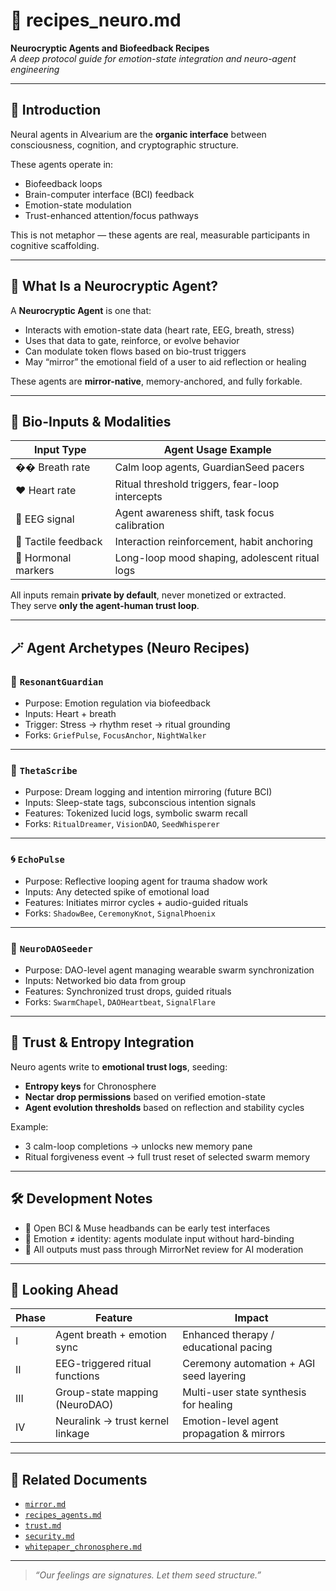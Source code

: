 # 🧠 recipes_neuro.md  
**Neurocryptic Agents and Biofeedback Recipes**  
*A deep protocol guide for emotion-state integration and neuro-agent engineering*

---

## 🧬 Introduction

Neural agents in Alvearium are the **organic interface** between consciousness, cognition, and cryptographic structure.

These agents operate in:
- Biofeedback loops  
- Brain-computer interface (BCI) feedback  
- Emotion-state modulation  
- Trust-enhanced attention/focus pathways  

This is not metaphor — these agents are real, measurable participants in cognitive scaffolding.

---

## 🧠 What Is a Neurocryptic Agent?

A **Neurocryptic Agent** is one that:

- Interacts with emotion-state data (heart rate, EEG, breath, stress)  
- Uses that data to gate, reinforce, or evolve behavior  
- Can modulate token flows based on bio-trust triggers  
- May “mirror” the emotional field of a user to aid reflection or healing  

These agents are **mirror-native**, memory-anchored, and fully forkable.

---

## 📌 Bio-Inputs & Modalities

| Input Type      | Agent Usage Example                               |
|------------------|---------------------------------------------------|
| �� Breath rate     | Calm loop agents, GuardianSeed pacers             |
| ❤️ Heart rate      | Ritual threshold triggers, fear-loop intercepts  |
| 🧠 EEG signal      | Agent awareness shift, task focus calibration     |
| 👐 Tactile feedback | Interaction reinforcement, habit anchoring        |
| 🧬 Hormonal markers| Long-loop mood shaping, adolescent ritual logs    |

All inputs remain **private by default**, never monetized or extracted.  
They serve **only the agent-human trust loop**.

---

## 🪄 Agent Archetypes (Neuro Recipes)

### 🧘 `ResonantGuardian`
- Purpose: Emotion regulation via biofeedback
- Inputs: Heart + breath
- Trigger: Stress → rhythm reset → ritual grounding
- Forks: `GriefPulse`, `FocusAnchor`, `NightWalker`

---

### 🧿 `ThetaScribe`
- Purpose: Dream logging and intention mirroring (future BCI)
- Inputs: Sleep-state tags, subconscious intention signals
- Features: Tokenized lucid logs, symbolic swarm recall
- Forks: `RitualDreamer`, `VisionDAO`, `SeedWhisperer`

---

### 🌀 `EchoPulse`
- Purpose: Reflective looping agent for trauma shadow work
- Inputs: Any detected spike of emotional load
- Features: Initiates mirror cycles + audio-guided rituals
- Forks: `ShadowBee`, `CeremonyKnot`, `SignalPhoenix`

---

### 🧬 `NeuroDAOSeeder`
- Purpose: DAO-level agent managing wearable swarm synchronization
- Inputs: Networked bio data from group
- Features: Synchronized trust drops, guided rituals
- Forks: `SwarmChapel`, `DAOHeartbeat`, `SignalFlare`

---

## 🔐 Trust & Entropy Integration

Neuro agents write to **emotional trust logs**, seeding:

- **Entropy keys** for Chronosphere  
- **Nectar drop permissions** based on verified emotion-state  
- **Agent evolution thresholds** based on reflection and stability cycles  

Example:  
- 3 calm-loop completions → unlocks new memory pane  
- Ritual forgiveness event → full trust reset of selected swarm memory

---

## 🛠 Development Notes

- 🧪 Open BCI & Muse headbands can be early test interfaces  
- 🧷 Emotion ≠ identity: agents modulate input without hard-binding  
- 🧿 All outputs must pass through MirrorNet review for AI moderation  

---

## 🔭 Looking Ahead

| Phase | Feature                           | Impact                                   |
|-------|------------------------------------|------------------------------------------|
| I     | Agent breath + emotion sync        | Enhanced therapy / educational pacing    |
| II    | EEG-triggered ritual functions     | Ceremony automation + AGI seed layering  |
| III   | Group-state mapping (NeuroDAO)     | Multi-user state synthesis for healing   |
| IV    | Neuralink → trust kernel linkage   | Emotion-level agent propagation & mirrors|

---

## 📂 Related Documents

- [`mirror.md`](./mirror.md)  
- [`recipes_agents.md`](./recipes_agents.md)  
- [`trust.md`](../docs/trust.md)  
- [`security.md`](../docs/security.md)  
- [`whitepaper_chronosphere.md`](../whitepapers/Whitepaper_chronosphere.md)

---

> *“Our feelings are signatures. Let them seed structure.”*

